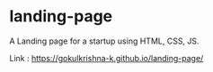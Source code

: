 # landing-page
A Landing page for a startup using HTML, CSS, JS.

Link : https://gokulkrishna-k.github.io/landing-page/
